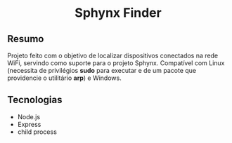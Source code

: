 # <p align="center"> Sphynx Finder </p>

## Resumo
Projeto feito com o objetivo de localizar dispositivos conectados na rede WiFi, servindo como suporte para o projeto Sphynx. Compatível com Linux (necessita de privilégios **sudo** para executar e de um pacote que providencie o utilitário **arp**) e Windows.

## Tecnologias
- Node.js
- Express
- child process
